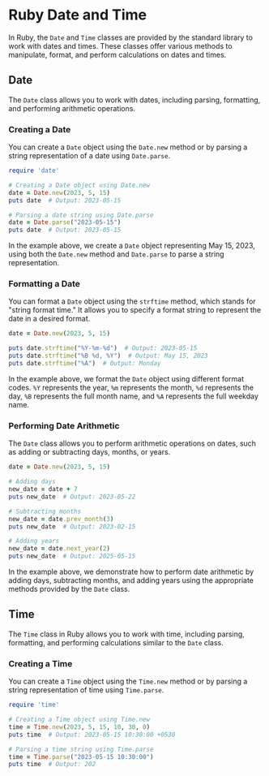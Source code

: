 # Ruby Date and Time

In Ruby, the `Date` and `Time` classes are provided by the standard library to work with dates and times. These classes offer various methods to manipulate, format, and perform calculations on dates and times.

## Date

The `Date` class allows you to work with dates, including parsing, formatting, and performing arithmetic operations.

### Creating a Date

You can create a `Date` object using the `Date.new` method or by parsing a string representation of a date using `Date.parse`.

```ruby
require 'date'

# Creating a Date object using Date.new
date = Date.new(2023, 5, 15)
puts date  # Output: 2023-05-15

# Parsing a date string using Date.parse
date = Date.parse("2023-05-15")
puts date  # Output: 2023-05-15
```

In the example above, we create a `Date` object representing May 15, 2023, using both the `Date.new` method and `Date.parse` to parse a string representation.

### Formatting a Date

You can format a `Date` object using the `strftime` method, which stands for "string format time." It allows you to specify a format string to represent the date in a desired format.

```ruby
date = Date.new(2023, 5, 15)

puts date.strftime("%Y-%m-%d")  # Output: 2023-05-15
puts date.strftime("%B %d, %Y")  # Output: May 15, 2023
puts date.strftime("%A")  # Output: Monday
```

In the example above, we format the `Date` object using different format codes. `%Y` represents the year, `%m` represents the month, `%d` represents the day, `%B` represents the full month name, and `%A` represents the full weekday name.

### Performing Date Arithmetic

The `Date` class allows you to perform arithmetic operations on dates, such as adding or subtracting days, months, or years.

```ruby
date = Date.new(2023, 5, 15)

# Adding days
new_date = date + 7
puts new_date  # Output: 2023-05-22

# Subtracting months
new_date = date.prev_month(3)
puts new_date  # Output: 2023-02-15

# Adding years
new_date = date.next_year(2)
puts new_date  # Output: 2025-05-15
```

In the example above, we demonstrate how to perform date arithmetic by adding days, subtracting months, and adding years using the appropriate methods provided by the `Date` class.

## Time

The `Time` class in Ruby allows you to work with time, including parsing, formatting, and performing calculations similar to the `Date` class.

### Creating a Time

You can create a `Time` object using the `Time.new` method or by parsing a string representation of time using `Time.parse`.

```ruby
require 'time'

# Creating a Time object using Time.new
time = Time.new(2023, 5, 15, 10, 30, 0)
puts time  # Output: 2023-05-15 10:30:00 +0530

# Parsing a time string using Time.parse
time = Time.parse("2023-05-15 10:30:00")
puts time  # Output: 202
